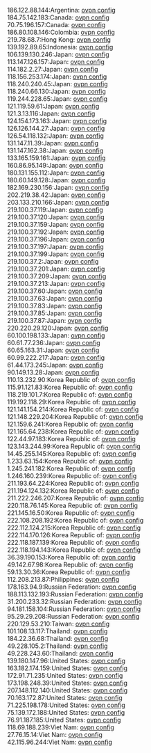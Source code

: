 186.122.88.144:Argentina: [ovpn config](vpn/186_122_88_144.ovpn)  
184.75.142.183:Canada: [ovpn config](vpn/184_75_142_183.ovpn)  
70.75.196.157:Canada: [ovpn config](vpn/70_75_196_157.ovpn)  
186.80.108.146:Colombia: [ovpn config](vpn/186_80_108_146.ovpn)  
219.78.68.7:Hong Kong: [ovpn config](vpn/219_78_68_7.ovpn)  
139.192.89.65:Indonesia: [ovpn config](vpn/139_192_89_65.ovpn)  
106.139.130.246:Japan: [ovpn config](vpn/106_139_130_246.ovpn)  
113.147.126.157:Japan: [ovpn config](vpn/113_147_126_157.ovpn)  
114.182.2.27:Japan: [ovpn config](vpn/114_182_2_27.ovpn)  
118.156.253.174:Japan: [ovpn config](vpn/118_156_253_174.ovpn)  
118.240.240.45:Japan: [ovpn config](vpn/118_240_240_45.ovpn)  
118.240.66.130:Japan: [ovpn config](vpn/118_240_66_130.ovpn)  
119.244.228.65:Japan: [ovpn config](vpn/119_244_228_65.ovpn)  
121.119.59.61:Japan: [ovpn config](vpn/121_119_59_61.ovpn)  
121.3.13.116:Japan: [ovpn config](vpn/121_3_13_116.ovpn)  
124.154.173.163:Japan: [ovpn config](vpn/124_154_173_163.ovpn)  
126.126.144.27:Japan: [ovpn config](vpn/126_126_144_27.ovpn)  
126.54.118.132:Japan: [ovpn config](vpn/126_54_118_132.ovpn)  
131.147.11.39:Japan: [ovpn config](vpn/131_147_11_39.ovpn)  
131.147.162.38:Japan: [ovpn config](vpn/131_147_162_38.ovpn)  
133.165.159.161:Japan: [ovpn config](vpn/133_165_159_161.ovpn)  
160.86.95.149:Japan: [ovpn config](vpn/160_86_95_149.ovpn)  
180.131.155.112:Japan: [ovpn config](vpn/180_131_155_112.ovpn)  
180.60.149.128:Japan: [ovpn config](vpn/180_60_149_128.ovpn)  
182.169.230.156:Japan: [ovpn config](vpn/182_169_230_156.ovpn)  
202.219.38.42:Japan: [ovpn config](vpn/202_219_38_42.ovpn)  
203.133.210.166:Japan: [ovpn config](vpn/203_133_210_166.ovpn)  
219.100.37.119:Japan: [ovpn config](vpn/219_100_37_119.ovpn)  
219.100.37.120:Japan: [ovpn config](vpn/219_100_37_120.ovpn)  
219.100.37.159:Japan: [ovpn config](vpn/219_100_37_159.ovpn)  
219.100.37.192:Japan: [ovpn config](vpn/219_100_37_192.ovpn)  
219.100.37.196:Japan: [ovpn config](vpn/219_100_37_196.ovpn)  
219.100.37.197:Japan: [ovpn config](vpn/219_100_37_197.ovpn)  
219.100.37.199:Japan: [ovpn config](vpn/219_100_37_199.ovpn)  
219.100.37.2:Japan: [ovpn config](vpn/219_100_37_2.ovpn)  
219.100.37.201:Japan: [ovpn config](vpn/219_100_37_201.ovpn)  
219.100.37.209:Japan: [ovpn config](vpn/219_100_37_209.ovpn)  
219.100.37.213:Japan: [ovpn config](vpn/219_100_37_213.ovpn)  
219.100.37.60:Japan: [ovpn config](vpn/219_100_37_60.ovpn)  
219.100.37.63:Japan: [ovpn config](vpn/219_100_37_63.ovpn)  
219.100.37.83:Japan: [ovpn config](vpn/219_100_37_83.ovpn)  
219.100.37.85:Japan: [ovpn config](vpn/219_100_37_85.ovpn)  
219.100.37.87:Japan: [ovpn config](vpn/219_100_37_87.ovpn)  
220.220.29.120:Japan: [ovpn config](vpn/220_220_29_120.ovpn)  
60.100.198.133:Japan: [ovpn config](vpn/60_100_198_133.ovpn)  
60.61.77.236:Japan: [ovpn config](vpn/60_61_77_236.ovpn)  
60.65.163.31:Japan: [ovpn config](vpn/60_65_163_31.ovpn)  
60.99.222.217:Japan: [ovpn config](vpn/60_99_222_217.ovpn)  
61.44.173.245:Japan: [ovpn config](vpn/61_44_173_245.ovpn)  
90.149.13.28:Japan: [ovpn config](vpn/90_149_13_28.ovpn)  
110.13.232.90:Korea Republic of: [ovpn config](vpn/110_13_232_90.ovpn)  
115.91.121.83:Korea Republic of: [ovpn config](vpn/115_91_121_83.ovpn)  
118.219.101.7:Korea Republic of: [ovpn config](vpn/118_219_101_7.ovpn)  
119.192.118.29:Korea Republic of: [ovpn config](vpn/119_192_118_29.ovpn)  
121.141.154.214:Korea Republic of: [ovpn config](vpn/121_141_154_214.ovpn)  
121.148.229.204:Korea Republic of: [ovpn config](vpn/121_148_229_204.ovpn)  
121.159.6.241:Korea Republic of: [ovpn config](vpn/121_159_6_241.ovpn)  
121.165.64.238:Korea Republic of: [ovpn config](vpn/121_165_64_238.ovpn)  
122.44.97.183:Korea Republic of: [ovpn config](vpn/122_44_97_183.ovpn)  
123.143.244.99:Korea Republic of: [ovpn config](vpn/123_143_244_99.ovpn)  
14.45.255.145:Korea Republic of: [ovpn config](vpn/14_45_255_145.ovpn)  
1.233.63.154:Korea Republic of: [ovpn config](vpn/1_233_63_154.ovpn)  
1.245.241.182:Korea Republic of: [ovpn config](vpn/1_245_241_182.ovpn)  
1.246.160.239:Korea Republic of: [ovpn config](vpn/1_246_160_239.ovpn)  
211.193.64.224:Korea Republic of: [ovpn config](vpn/211_193_64_224.ovpn)  
211.194.124.132:Korea Republic of: [ovpn config](vpn/211_194_124_132.ovpn)  
211.222.246.207:Korea Republic of: [ovpn config](vpn/211_222_246_207.ovpn)  
220.118.76.145:Korea Republic of: [ovpn config](vpn/220_118_76_145.ovpn)  
221.145.16.50:Korea Republic of: [ovpn config](vpn/221_145_16_50.ovpn)  
222.108.208.192:Korea Republic of: [ovpn config](vpn/222_108_208_192.ovpn)  
222.112.124.215:Korea Republic of: [ovpn config](vpn/222_112_124_215.ovpn)  
222.114.170.126:Korea Republic of: [ovpn config](vpn/222_114_170_126.ovpn)  
222.118.187.139:Korea Republic of: [ovpn config](vpn/222_118_187_139.ovpn)  
222.118.194.143:Korea Republic of: [ovpn config](vpn/222_118_194_143.ovpn)  
36.39.190.153:Korea Republic of: [ovpn config](vpn/36_39_190_153.ovpn)  
49.142.67.98:Korea Republic of: [ovpn config](vpn/49_142_67_98.ovpn)  
59.13.30.36:Korea Republic of: [ovpn config](vpn/59_13_30_36.ovpn)  
112.208.213.87:Philippines: [ovpn config](vpn/112_208_213_87.ovpn)  
178.163.94.9:Russian Federation: [ovpn config](vpn/178_163_94_9.ovpn)  
188.113.132.193:Russian Federation: [ovpn config](vpn/188_113_132_193.ovpn)  
31.200.233.32:Russian Federation: [ovpn config](vpn/31_200_233_32.ovpn)  
94.181.158.104:Russian Federation: [ovpn config](vpn/94_181_158_104.ovpn)  
95.29.29.208:Russian Federation: [ovpn config](vpn/95_29_29_208.ovpn)  
220.129.53.210:Taiwan: [ovpn config](vpn/220_129_53_210.ovpn)  
101.108.13.117:Thailand: [ovpn config](vpn/101_108_13_117.ovpn)  
184.22.36.68:Thailand: [ovpn config](vpn/184_22_36_68.ovpn)  
49.228.105.2:Thailand: [ovpn config](vpn/49_228_105_2.ovpn)  
49.228.243.60:Thailand: [ovpn config](vpn/49_228_243_60.ovpn)  
139.180.147.96:United States: [ovpn config](vpn/139_180_147_96.ovpn)  
163.182.174.159:United States: [ovpn config](vpn/163_182_174_159.ovpn)  
172.91.71.235:United States: [ovpn config](vpn/172_91_71_235.ovpn)  
173.198.248.39:United States: [ovpn config](vpn/173_198_248_39.ovpn)  
207.148.112.140:United States: [ovpn config](vpn/207_148_112_140.ovpn)  
70.163.172.87:United States: [ovpn config](vpn/70_163_172_87.ovpn)  
71.225.198.178:United States: [ovpn config](vpn/71_225_198_178.ovpn)  
75.139.172.188:United States: [ovpn config](vpn/75_139_172_188.ovpn)  
76.91.187.185:United States: [ovpn config](vpn/76_91_187_185.ovpn)  
118.69.188.239:Viet Nam: [ovpn config](vpn/118_69_188_239.ovpn)  
27.76.15.14:Viet Nam: [ovpn config](vpn/27_76_15_14.ovpn)  
42.115.96.244:Viet Nam: [ovpn config](vpn/42_115_96_244.ovpn)  
